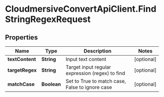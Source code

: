 # CloudmersiveConvertApiClient.FindStringRegexRequest

## Properties
Name | Type | Description | Notes
------------ | ------------- | ------------- | -------------
**textContent** | **String** | Input text content | [optional] 
**targetRegex** | **String** | Target input regular expression (regex) to find | [optional] 
**matchCase** | **Boolean** | Set to True to match case, False to ignore case | [optional] 


